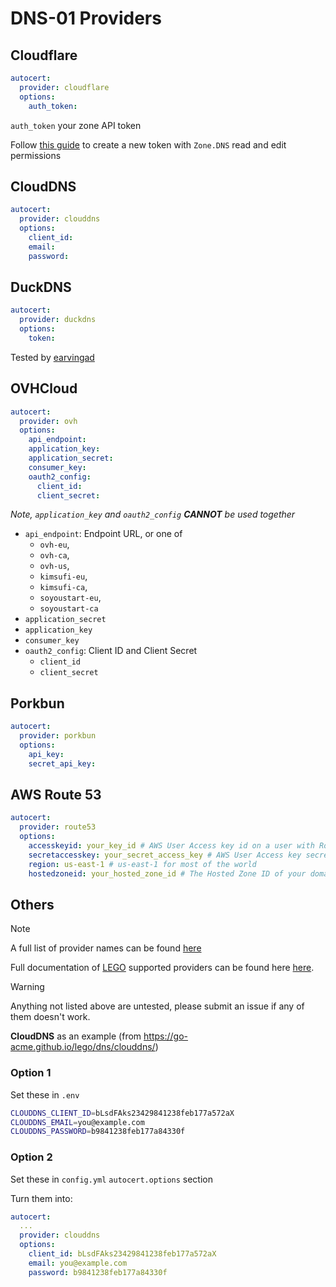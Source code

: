 # DNS-01 Providers

## Cloudflare

```yaml
autocert:
  provider: cloudflare
  options:
    auth_token:
```

`auth_token` your zone API token

Follow [this guide](https://cloudkul.com/blog/automcatic-renew-and-generate-ssl-on-your-website-using-lego-client/) to create a new token with `Zone.DNS` read and edit permissions

## CloudDNS

```yaml
autocert:
  provider: clouddns
  options:
    client_id:
    email:
    password:
```

## DuckDNS

```yaml
autocert:
  provider: duckdns
  options:
    token:
```

Tested by [earvingad](https://github.com/earvingad)

## OVHCloud

```yaml
autocert:
  provider: ovh
  options:
    api_endpoint:
    application_key:
    application_secret:
    consumer_key:
    oauth2_config:
      client_id:
      client_secret:
```

_Note, `application_key` and `oauth2_config` **CANNOT** be used together_

- `api_endpoint`: Endpoint URL, or one of
  - `ovh-eu`,
  - `ovh-ca`,
  - `ovh-us`,
  - `kimsufi-eu`,
  - `kimsufi-ca`,
  - `soyoustart-eu`,
  - `soyoustart-ca`
- `application_secret`
- `application_key`
- `consumer_key`
- `oauth2_config`: Client ID and Client Secret
  - `client_id`
  - `client_secret`

## Porkbun

```yaml
autocert:
  provider: porkbun
  options:
    api_key:
    secret_api_key:
```

## AWS Route 53

```yaml
autocert:
  provider: route53
  options:
    accesskeyid: your_key_id # AWS User Access key id on a user with Route53 permissions
    secretaccesskey: your_secret_access_key # AWS User Access key secret on a user with Route53 permissions
    region: us-east-1 # us-east-1 for most of the world
    hostedzoneid: your_hosted_zone_id # The Hosted Zone ID of your domain in AWS Route53
```

## Others

> [!NOTE]
> A full list of provider names can be found [here](https://github.com/yusing/godoxy/blob/4410637f8b543e0042ee92efe63319fad35778a3/internal/autocert/providers.go#L153)
>
> Full documentation of [LEGO](https://go-acme.github.io/lego/index.html) supported providers can be found here [here](https://go-acme.github.io/lego/dns).

> [!WARNING]
> Anything not listed above are untested, please submit an issue if any of them doesn't work.

**CloudDNS** as an example (from <https://go-acme.github.io/lego/dns/clouddns/>)

### Option 1

Set these in `.env`

```bash
CLOUDDNS_CLIENT_ID=bLsdFAks23429841238feb177a572aX
CLOUDDNS_EMAIL=you@example.com
CLOUDDNS_PASSWORD=b9841238feb177a84330f
```

### Option 2

Set these in `config.yml` `autocert.options` section

Turn them into:

```yaml
autocert:
  ...
  provider: clouddns
  options:
    client_id: bLsdFAks23429841238feb177a572aX
    email: you@example.com
    password: b9841238feb177a84330f
```
